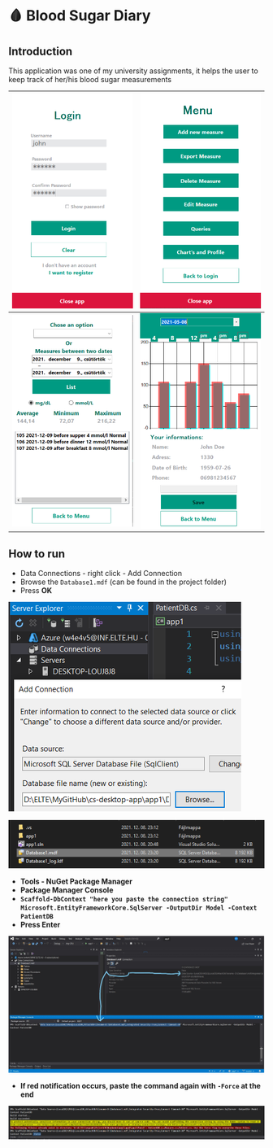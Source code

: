 # 🩸 Blood Sugar Diary

## Introduction

This application was one of my university assignments, it helps the user to keep track of her/his blood sugar measurements

![img_4.png](images/img_4.png) |  ![img_5.png](images/img_5.png)
----------------------- | ---------------
![img_8.png](images/img_8.png) | ![img_7.png](images/img_7.png)


## How to run

- Data Connections - right click - Add Connection
- Browse the `Database1.mdf` (can be found in the project folder)
- Press <b>OK<b>

![img.png](images/img.png)

![img_3.png](images/img_3.png)

- Tools - NuGet Package Manager
- Package Manager Console
- `Scaffold-DbContext "here you paste the connection string" Microsoft.EntityFrameworkCore.SqlServer -OutputDir Model -Context PatientDB`
- Press Enter

![img_1.png](images/img_1.png)

- If red notification occurs, paste the command again with `-Force` at the end

![img_2.png](images/img_2.png)


<br>
<br>
<br>
